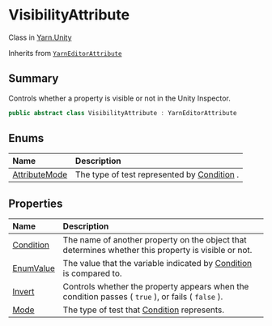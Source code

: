 # VisibilityAttribute

Class in [Yarn.Unity](/docs/api/csharp/yarn.unity.md)

Inherits from [`YarnEditorAttribute`](/docs/api/csharp/yarn.unity.yarneditorattribute.md)

## Summary


Controls whether a property is visible or not in the Unity Inspector.


```csharp
public abstract class VisibilityAttribute : YarnEditorAttribute
```

## Enums

|Name|Description|
|:---|:---|
|[AttributeMode](/docs/api/csharp/yarn.unity.visibilityattribute.attributemode.md)|The type of test represented by  <a href="yarn.unity.visibilityattribute.condition.md">Condition</a> .|

## Properties

|Name|Description|
|:---|:---|
|[Condition](/docs/api/csharp/yarn.unity.visibilityattribute.condition.md)|The name of another property on the object that determines whether this property is visible or not.|
|[EnumValue](/docs/api/csharp/yarn.unity.visibilityattribute.enumvalue.md)|The value that the variable indicated by  <a href="yarn.unity.visibilityattribute.condition.md">Condition</a>  is compared to.|
|[Invert](/docs/api/csharp/yarn.unity.visibilityattribute.invert.md)|Controls whether the property appears when the condition passes ( <code>true</code> ), or fails ( <code>false</code> ).|
|[Mode](/docs/api/csharp/yarn.unity.visibilityattribute.mode.md)|The type of test that  <a href="yarn.unity.visibilityattribute.condition.md">Condition</a>  represents.|

